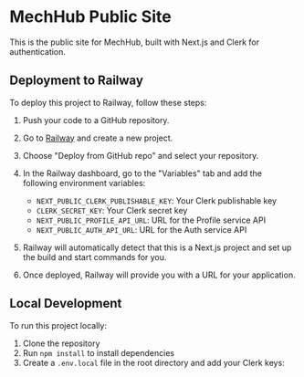 # MechHub Public Site

This is the public site for MechHub, built with Next.js and Clerk for authentication.

## Deployment to Railway

To deploy this project to Railway, follow these steps:

1. Push your code to a GitHub repository.

2. Go to [Railway](https://railway.app/) and create a new project.

3. Choose "Deploy from GitHub repo" and select your repository.

4. In the Railway dashboard, go to the "Variables" tab and add the following environment variables:
   - `NEXT_PUBLIC_CLERK_PUBLISHABLE_KEY`: Your Clerk publishable key
   - `CLERK_SECRET_KEY`: Your Clerk secret key
   - `NEXT_PUBLIC_PROFILE_API_URL`: URL for the Profile service API
   - `NEXT_PUBLIC_AUTH_API_URL`: URL for the Auth service API

5. Railway will automatically detect that this is a Next.js project and set up the build and start commands for you.

6. Once deployed, Railway will provide you with a URL for your application.

## Local Development

To run this project locally:

1. Clone the repository
2. Run `npm install` to install dependencies
3. Create a `.env.local` file in the root directory and add your Clerk keys:

